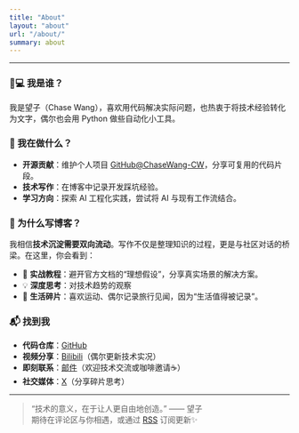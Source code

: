 ```yaml
---
title: "About"
layout: "about"
url: "/about/"
summary: about
---
```

---


### 🧑💻 我是谁？

我是望子（Chase Wang），喜欢用代码解决实际问题，也热衷于将技术经验转化为文字，偶尔也会用 Python 做些自动化小工具。




### 🌱 我在做什么？

- **开源贡献**：维护个人项目 [GitHub@ChaseWang-CW](https://github.com/ChaseWang-CW)，分享可复用的代码片段。
- **技术写作**：在博客中记录开发踩坑经验。
- **学习方向**：探索 AI 工程化实践，尝试将 AI 与现有工作流结合。




### 🎯 为什么写博客？

我相信**技术沉淀需要双向流动**。写作不仅是整理知识的过程，更是与社区对话的桥梁。在这里，你会看到：
- 🔧 **实战教程**：避开官方文档的“理想假设”，分享真实场景的解决方案。
- 💡 **深度思考**：对技术趋势的观察
- 📸 **生活碎片**：喜欢运动、偶尔记录旅行见闻，因为“生活值得被记录”。




### 📬 找到我

- **代码仓库**：[GitHub](https://github.com/ChaseWang-CW)
- **视频分享**：[Bilibili](https://bilibili.com/)（偶尔更新技术实况）
- **即刻联系**：[邮件](mailto:wwcya98@gmail.com)（欢迎技术交流或咖啡邀请☕️）
- **社交媒体**：[X](https://x.com)（分享碎片思考）





---



> “技术的意义，在于让人更自由地创造。” —— 望子  
> 期待在评论区与你相遇，或通过 [RSS](/index.xml) 订阅更新✨
